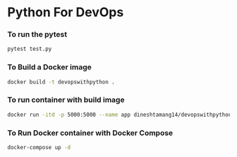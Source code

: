 # Python For DevOps

### To run the pytest
```sh
pytest test.py
```

### To Build a Docker image
```sh
docker build -t devopswithpython .
```

### To run container with build image
```sh
docker run -itd -p 5000:5000 --name app dineshtamang14/devopswithpython
```

### To Run Docker container with Docker Compose
```sh
docker-compose up -d
```